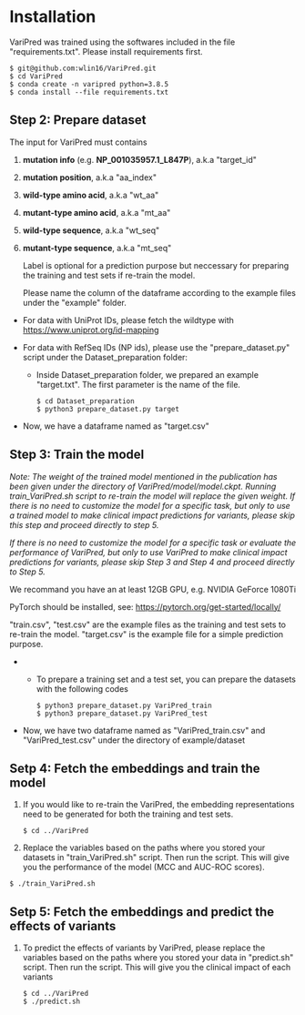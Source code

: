 # Installation

VariPred was trained using the softwares included in the file "requirements.txt". Please install requirements first.

```shell
$ git@github.com:wlin16/VariPred.git
$ cd VariPred
$ conda create -n varipred python=3.8.5
$ conda install --file requirements.txt

```


## Step 2: Prepare dataset

The input for VariPred must contains

1.  **mutation info** (e.g. **NP_001035957.1_L847P**), a.k.a "target_id"

2.  **mutation position**, a.k.a "aa_index"

3.  **wild-type amino acid**, a.k.a "wt_aa"

4.  **mutant-type amino acid**, a.k.a "mt_aa"

5.  **wild-type sequence**, a.k.a "wt_seq"

6.  **mutant-type sequence**, a.k.a "mt_seq"

    Label is optional for a prediction purpose but neccessary for preparing the training and test sets if re-train the model.

    Please name the column of the dataframe according to the example files under the "example" folder.

- For data with UniProt IDs, please fetch the wildtype with https://www.uniprot.org/id-mapping

- For data with RefSeq IDs (NP ids), please use the "prepare_dataset.py" script under the Dataset_preparation folder:

  - Inside Dataset_preparation folder, we prepared an example "target.txt". The first parameter is the name of the file.

    ```shell
    $ cd Dataset_preparation
    $ python3 prepare_dataset.py target
    ```

- Now, we have a dataframe named as "target.csv"



## Step 3: Train the model

*Note: The weight of the trained model mentioned in the publication has been given under the directory of VariPred/model/model.ckpt. Running train_VariPred.sh script to re-train the model will replace the given weight. If there is no need to customize the model for a specific task, but only to use a trained model to make clinical impact predictions for variants, please skip this step and proceed directly to step 5.*  

*If there is no need to customize the model for a specific task or evaluate the performance of VariPred, but only to use VariPred to make clinical impact predictions for variants, please skip Step 3 and Step 4 and proceed directly to Step 5.*  



We recommand you have an at least 12GB GPU, e.g. NVIDIA GeForce 1080Ti

PyTorch should be installed, see: https://pytorch.org/get-started/locally/

"train.csv", "test.csv" are the example files as the training and test sets to re-train the model. "target.csv" is the example file for a simple prediction purpose.

- - To prepare a training set and a test set, you can prepare the datasets with the following codes

    ```shell
    $ python3 prepare_dataset.py VariPred_train
    $ python3 prepare_dataset.py VariPred_test
    ```

- Now, we have two dataframe named as "VariPred_train.csv" and "VariPred_test.csv" under the directory of example/dataset



## Setp 4: Fetch the embeddings and train the model

1. If you would like to re-train the VariPred, the embedding representations need to be generated for both the training and test sets.

   ```shell
   $ cd ../VariPred
   ```

2. Replace the variables based on the paths where you stored your datasets in "train_VariPred.sh" script. Then run the script. This will give you the performance of the model (MCC and AUC-ROC scores). 

```shell
$ ./train_VariPred.sh
```



## Setp 5: Fetch the embeddings and predict the effects of variants

1. To predict the effects of variants by VariPred, please replace the variables based on the paths where you stored your data in "predict.sh" script. Then run the script. This will give you the clinical impact of each variants

   ```shell
   $ cd ../VariPred
   $ ./predict.sh
   ```
